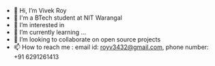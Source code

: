 - 👋 Hi, I’m Vivek Roy
- 🏫 I'm a BTech student at NIT Warangal 
- 👀 I’m interested in 
- 🌱 I’m currently learning ...
- 💞️ I’m looking to collaborate on open source projects
- 📫 How to reach me : email id: royv3432@gmail.com, phone number: +91 6291261413

<!---
VRoy3006/VRoy3006 is a ✨ special ✨ repository because its `README.md` (this file) appears on your GitHub profile.
You can click the Preview link to take a look at your changes.
--->
